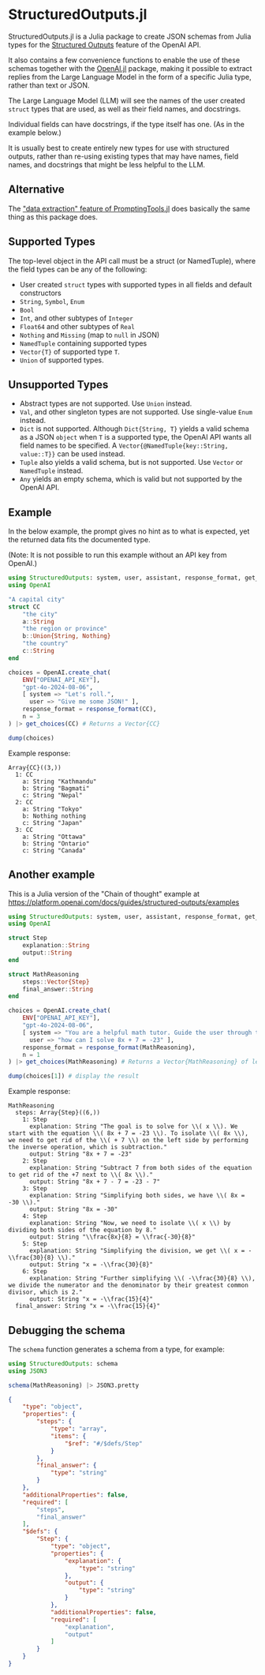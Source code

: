 # StructuredOutputs.jl

StructuredOutputs.jl is a Julia package to create JSON schemas from Julia types for the [Structured Outputs](https://platform.openai.com/docs/guides/structured-outputs/structured-outputs) feature of the OpenAI API.

It also contains a few convenience functions to enable the use of these schemas together with the [OpenAI.jl](https://github.com/JuliaML/OpenAI.jl) package,
making it possible to extract replies from the Large Language Model in the form of a specific Julia type, rather than text or JSON.

The Large Language Model (LLM) will see the names of the user created `struct` types that are used, as well as their field names, and docstrings.

Individual fields can have docstrings, if the type itself has one. (As in the example below.)

It is usually best to create entirely new types for use with structured outputs, rather than re-using existing types that may have names, 
field names, and docstrings that might be less helpful to the LLM.

## Alternative

The ["data extraction" feature of PromptingTools.jl](https://github.com/svilupp/PromptingTools.jl?tab=readme-ov-file#data-extraction) does basically the same thing as this package does.

## Supported Types

The top-level object in the API call must be a struct (or NamedTuple), where the field types can be any of the following:

- User created `struct` types with supported types in all fields and default constructors
- `String`, `Symbol`, `Enum`
- `Bool`
- `Int`, and other subtypes of `Integer`
- `Float64` and other subtypes of `Real`
- `Nothing` and `Missing` (map to `null` in JSON)
- `NamedTuple` containing supported types
- `Vector{T}` of supported type `T`.
- `Union` of supported types.

## Unsupported Types

- Abstract types are not supported. Use `Union` instead.
- `Val`, and other singleton types are not supported. Use single-value `Enum` instead.
- `Dict` is not supported. Although `Dict{String, T}` yields a valid schema as a JSON `object` when `T` is a supported type, the OpenAI API wants all field names to be specified. A `Vector{@NamedTuple{key::String, value::T}}` can be used instead.
- `Tuple` also yields a valid schema, but is not supported. Use `Vector` or `NamedTuple` instead.
- `Any` yields an empty schema, which is valid but not supported by the OpenAI API.

## Example

In the below example, the prompt gives no hint as to what is expected, yet the returned data fits the documented type.

(Note: It is not possible to run this example without an API key from OpenAI.)

```julia
using StructuredOutputs: system, user, assistant, response_format, get_choices
using OpenAI

"A capital city"
struct CC
    "the city"
    a::String
    "the region or province"
    b::Union{String, Nothing}
    "the country"
    c::String
end

choices = OpenAI.create_chat(
    ENV["OPENAI_API_KEY"],
    "gpt-4o-2024-08-06",
    [ system => "Let's roll.",
      user => "Give me some JSON!" ],
    response_format = response_format(CC),
    n = 3
) |> get_choices(CC) # Returns a Vector{CC}

dump(choices)
```

Example response:
```
Array{CC}((3,))
  1: CC
    a: String "Kathmandu"
    b: String "Bagmati"
    c: String "Nepal"
  2: CC
    a: String "Tokyo"
    b: Nothing nothing
    c: String "Japan"
  3: CC
    a: String "Ottawa"
    b: String "Ontario"
    c: String "Canada"
```

## Another example

This is a Julia version of the "Chain of thought" example at https://platform.openai.com/docs/guides/structured-outputs/examples

```julia
using StructuredOutputs: system, user, assistant, response_format, get_choices
using OpenAI

struct Step
    explanation::String
    output::String
end

struct MathReasoning
    steps::Vector{Step}
    final_answer::String
end

choices = OpenAI.create_chat(
    ENV["OPENAI_API_KEY"],
    "gpt-4o-2024-08-06",
    [ system => "You are a helpful math tutor. Guide the user through the solution step by step.",
      user => "how can I solve 8x + 7 = -23" ],
    response_format = response_format(MathReasoning),
    n = 1
) |> get_choices(MathReasoning) # Returns a Vector{MathReasoning} of length n

dump(choices[1]) # display the result
```

Example response:
```
MathReasoning
  steps: Array{Step}((6,))
    1: Step
      explanation: String "The goal is to solve for \\( x \\). We start with the equation \\( 8x + 7 = -23 \\). To isolate \\( 8x \\), we need to get rid of the \\( + 7 \\) on the left side by performing the inverse operation, which is subtraction."
      output: String "8x + 7 = -23"
    2: Step
      explanation: String "Subtract 7 from both sides of the equation to get rid of the +7 next to \\( 8x \\)."
      output: String "8x + 7 - 7 = -23 - 7"
    3: Step
      explanation: String "Simplifying both sides, we have \\( 8x = -30 \\)."
      output: String "8x = -30"
    4: Step
      explanation: String "Now, we need to isolate \\( x \\) by dividing both sides of the equation by 8."
      output: String "\\frac{8x}{8} = \\frac{-30}{8}"
    5: Step
      explanation: String "Simplifying the division, we get \\( x = -\\frac{30}{8} \\)."
      output: String "x = -\\frac{30}{8}"
    6: Step
      explanation: String "Further simplifying \\( -\\frac{30}{8} \\), we divide the numerator and the denominator by their greatest common divisor, which is 2."
      output: String "x = -\\frac{15}{4}"
  final_answer: String "x = -\\frac{15}{4}"
```

## Debugging the schema

The `schema` function generates a schema from a type, for example:

```julia
using StructuredOutputs: schema
using JSON3

schema(MathReasoning) |> JSON3.pretty
```

```json
{
    "type": "object",
    "properties": {
        "steps": {
            "type": "array",
            "items": {
                "$ref": "#/$defs/Step"
            }
        },
        "final_answer": {
            "type": "string"
        }
    },
    "additionalProperties": false,
    "required": [
        "steps",
        "final_answer"
    ],
    "$defs": {
        "Step": {
            "type": "object",
            "properties": {
                "explanation": {
                    "type": "string"
                },
                "output": {
                    "type": "string"
                }
            },
            "additionalProperties": false,
            "required": [
                "explanation",
                "output"
            ]
        }
    }
}
```
